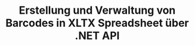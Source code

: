 ---
############################# Static ############################
layout: "auto-gen-gist"
draft: false
path: "de/assembly/net/barcode/xltx/"
otherformats: XLS XLT XLSX XLSM XLTM XLSB ODS 

############################# Head ############################
head_title: "So generieren und fügen Sie Barcodes in Excel-Tabellen über C#, ASP.NET hinzu"
head_description: "GroupDocs.Assembly .NET API unterstützt das Erstellen und Einfügen von Barcodebildern in Excel-Tabellendokumente (XLS, XLT, XLSX, XLSM, XLTX, XLTM und XLSB)."

############################# Header ############################
title: "Erstellung und Verwaltung von Barcodes in XLTX Spreadsheet über .NET API"
description: "Mithilfe von GroupDocs.Assembly .NET API können Softwareentwickler Barcode-Bilder in Excel XLTX Spreadsheet-Dokumenten in C#- und ASP.NET-Apps dynamisch erstellen und verwalten."

######################### Download Button #######################
button:
    enable: true

############################# About ############################
about:
    enable: true
    title: "Wie füge ich die Barcode-Generierung für Tabellenkalkulationen hinzu?"
    content: |
       Diese Seite enthält Informationen zum Generieren von Barcodes in Excel-Tabellen mithilfe der .NET-API. Barcodes sind digitale Codes, die maschinenlesbare Informationen speichern, die normalerweise zur schnellen Identifizierung einer großen Anzahl von Artikeln verwendet werden. Es bringt Geschwindigkeit und Genauigkeit in Ihr System, wodurch die Operationszeit automatisch verkürzt wird. GroupDocs.Assembly ist eine leistungsstarke .NET-API, die es Softwareentwicklern ermöglicht, zahlreiche 1D- und 2D-Barcodebilder mit benutzerdefiniertem Text, Erscheinungsbild und verschiedenen Codierungstypen innerhalb einer Microsoft Excel-Tabelle an einem bestimmten Ort programmgesteuert zu zeichnen. Die API erleichtert auch die Verwaltung der Barcode-Bildgröße, der Vorder- und Hintergrundfarben, der Schriftgröße, der Bildauflösung, der automatischen Textkorrektur und mehr.

############################# content ############################
steps:
    enable: true
    block:
    - title_left: "Barcode-Generierung in XLTX Spreadsheets über .NET"
      content_left: |
       GroupDocs.Assembly .NET bietet vollständige Unterstützung für das Hinzufügen und Verwalten von Barcodes in der Tabelle XLTX. Das folgende C# .NET-Codebeispiel zeigt, wie Barcodebilder generiert und in ein Microsoft Excel-Tabellendokument eingefügt werden. 

      title_right: "So verwenden Sie Barcode-Bilder in XLTX"
      content_right: |
        * Erstellen Sie eine Instanz von [DocumentAssembler](https://apireference.groupdocs.com/assembly/net/groupdocs.assembly/documentassembler) 
        * Rufen Sie die Methode [AssembleDocument](https://apireference.groupdocs.com/assembly/net/groupdocs.assembly.documentassembler/assembledocument/methods/1) mit den folgenden Parametern auf
            * Stream, um ein Vorlagendokument zu lesen.
            * Stream, um das resultierende Dokument zu schreiben.
            * Zusätzliche Optionen zum Laden und Speichern von Dokumenten.
            * Informationen zu Datenquellenobjekten.

      gisthash: "8576f622912b355ce69966077033dcac"
      gistfile: "generate_barcodes_in_spreadsheets.cs"

    - title_left: "System Anforderungen"
      content_left: |
        GroupDocs.Assembly .NET-APIs werden auf allen wichtigen Plattformen und Betriebssystemen unterstützt. Eine vollständige Anleitung zu den Systemanforderungen finden Sie unter [Systemanforderungen](https://docs.groupdocs.com/assembly/net/system-requirements/). Bevor Sie den folgenden Code ausführen, stellen Sie bitte sicher, dass die folgenden Voraussetzungen auf Ihrem installiert sind System:
         * Betriebssysteme: Microsoft Windows, Linux, MacOS
         * Entwicklungsumgebung: Visual Studio, Xamarin, MonoDevelop usw
         * Frameworks: .NET Framework, .NET Standard, .NET Core, Mono
         * Holen Sie sich die neueste Version der GroupDocs.Assembly .NET-APIs von [NuGet](https://www.nuget.org/packages/GroupDocs.Assembly/)
        
      title_right: "Warum GroupDocs.Assembly verwenden"
      content_right: |
         * Erlauben Sie Benutzern, benutzerdefinierte Dokumente aus Vorlagen zu erstellen.
         * Zum Erstellen und Automatisieren von Dokumenten ist keine zusätzliche Software erforderlich
         * Fähigkeit, ein Ausgabedokument basierend auf der Datenquelle zu generieren
         * Fügen Sie den Dokumentinhalt dynamisch in den Bericht ein
         * E-Mail-Anhänge dynamisch anhängen und Hyperlinks in Berichte einfügen
         * Automatisches Entfernen leerer Absätze
         * Volle Unterstützung für mehrere Datenformate
         * Unterstützung für dynamische E-Mail-Anhänge

demos:
    enable: true
        

more_formats:
    enable: true


back_to_top:
    enable: true
---